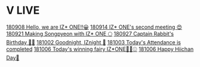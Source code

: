 <h1>V LIVE</h1>
<a target="_blank" href="https://www.vlive.tv/video/88099">180908 Hello, we are IZ* ONE!!😀</a>
<a target="_blank" href="https://www.vlive.tv/video/89022">180914 IZ* ONE's second meeting 😍</a>
<a target="_blank" href="https://www.vlive.tv/video/90003">180921 Making Songpyeon with IZ* ONE 🌕</a>
<a target="_blank" href="https://www.google.com/url?q=https://www.vlive.tv/video/90638">180927 Captain Rabbit's Birthday 🐰🎂</a>
<a target="_blank" href="https://www.vlive.tv/video/92085">181002 Goodnight, IZnight 🌙</a>
<a target="_blank" href="https://www.vlive.tv/video/92128">181003 Today's Attendance is completed</a>
<a target="_blank" href="https://www.vlive.tv/video/92604">181006 Today's winning fairy IZ*ONE🧚‍♀️⚾️</a>
<a target="_blank" href="https://www.vlive.tv/video/92635">181006 Happy Hiichan Day🍓	

